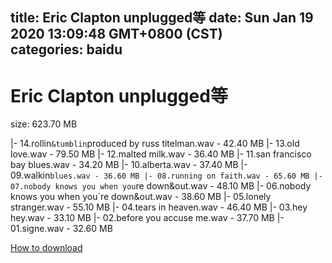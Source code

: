 
title: Eric Clapton unplugged等
date: Sun Jan 19 2020 13:09:48 GMT+0800 (CST)    
categories: baidu
---

# Eric Clapton unplugged等
size: 623.70 MB
 
 
|- 14.rollin`&tumblin`produced by russ titelman.wav - 42.40 MB
|- 13.old love.wav - 79.50 MB
|- 12.malted milk.wav - 36.40 MB
|- 11.san francisco bay blues.wav - 34.20 MB
|- 10.alberta.wav - 37.40 MB
|- 09.walkin`blues.wav - 36.60 MB
|- 08.running on faith.wav - 65.60 MB
|- 07.nobody knows you when you`re down&out.wav - 48.10 MB
|- 06.nobody knows you when you`re down&out.wav - 38.60 MB
|- 05.lonely stranger.wav - 55.10 MB
|- 04.tears in heaven.wav - 46.40 MB
|- 03.hey hey.wav - 33.10 MB
|- 02.before you accuse me.wav - 37.70 MB
|- 01.signe.wav - 32.60 MB

[How to download](https://bpcam.bemobtrk.com/go/2ceec3aa-1ca2-46d6-b9ff-aaa5c184517c?jno=960)